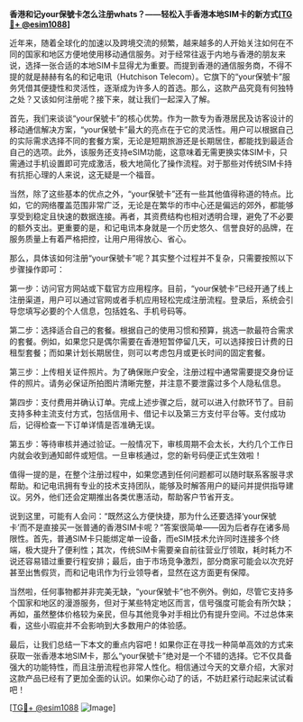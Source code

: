 **香港和记your保號卡怎么注册whats？——轻松入手香港本地SIM卡的新方式[[TG💪+ @esim1088](https://t.me/s/esim1088)]**

近年来，随着全球化的加速以及跨境交流的频繁，越来越多的人开始关注如何在不同的国家和地区方便地使用移动通信服务。对于经常往返于内地与香港的朋友来说，选择一张合适的本地SIM卡显得尤为重要。而提到香港的通信服务商，不得不提的就是赫赫有名的和记电讯（Hutchison Telecom）。它旗下的“your保號卡”服务凭借其便捷性和灵活性，逐渐成为许多人的首选。那么，这款产品究竟有何独特之处？又该如何注册呢？接下来，就让我们一起深入了解。

首先，我们来谈谈“your保號卡”的核心优势。作为一款专为香港居民及访客设计的移动通信解决方案，“your保號卡”最大的亮点在于它的灵活性。用户可以根据自己的实际需求选择不同的套餐方案，无论是短期旅游还是长期居住，都能找到最适合自己的选项。此外，该服务还支持eSIM功能，这意味着无需更换实体SIM卡，只需通过手机设置即可完成激活，极大地简化了操作流程。对于那些对传统SIM卡持有抗拒心理的人来说，这无疑是一个福音。

当然，除了这些基本的优点之外，“your保號卡”还有一些其他值得称道的特点。比如，它的网络覆盖范围非常广泛，无论是在繁华的市中心还是偏远的郊外，都能够享受到稳定且快速的数据连接。再者，其资费结构也相对透明合理，避免了不必要的额外支出。更重要的是，和记电讯本身就是一个历史悠久、信誉良好的品牌，在服务质量上有着严格把控，让用户用得放心、省心。

那么，具体该如何注册“your保號卡”呢？其实整个过程并不复杂，只需要按照以下步骤操作即可：

第一步：访问官方网站或下载官方应用程序。目前，“your保號卡”已经开通了线上注册渠道，用户可以通过官网或者手机应用轻松完成注册流程。登录后，系统会引导您填写必要的个人信息，包括姓名、手机号码等。

第二步：选择适合自己的套餐。根据自己的使用习惯和预算，挑选一款最符合需求的套餐。例如，如果您只是偶尔需要在香港短暂停留几天，可以选择按日计费的日租型套餐；而如果计划长期居住，则可以考虑包月或更长时间的固定套餐。

第三步：上传相关证件照片。为了确保账户安全，注册过程中通常需要提交身份证件的照片。请务必保证所拍图片清晰完整，并注意不要泄露过多个人隐私信息。

第四步：支付费用并确认订单。完成上述步骤之后，就可以进入付款环节了。目前支持多种主流支付方式，包括信用卡、借记卡以及第三方支付平台等。支付成功后，记得检查一下订单详情是否准确无误。

第五步：等待审核并通过验证。一般情况下，审核周期不会太长，大约几个工作日内就会收到通知邮件或短信。一旦审核通过，您的新号码便正式生效啦！

值得一提的是，在整个注册过程中，如果您遇到任何问题都可以随时联系客服寻求帮助。和记电讯拥有专业的技术支持团队，能够及时解答用户的疑问并提供指导建议。另外，他们还会定期推出各类优惠活动，帮助客户节省开支。

说到这里，可能有人会问：“既然这么方便快捷，那为什么还要选择‘your保號卡’而不是直接买一张普通的香港SIM卡呢？”答案很简单——因为后者存在诸多局限性。首先，普通SIM卡只能绑定单一设备，而eSIM技术允许同时连接多个终端，极大提升了便利性；其次，传统SIM卡需要亲自前往营业厅领取，耗时耗力不说还容易错过重要行程安排；最后，由于市场竞争激烈，部分商家可能会以次充好甚至出售假货，而和记电讯作为行业领导者，显然在这方面更有保障。

当然啦，任何事物都并非完美无缺，“your保號卡”也不例外。例如，尽管它支持多个国家和地区的漫游服务，但对于某些特定地区而言，信号强度可能会有所欠缺；再如，虽然整体价格较为亲民，但与其他竞争对手相比仍有提升空间。不过总体来看，这些小瑕疵并不会影响到大多数用户的体验感。

最后，让我们总结一下本文的重点内容吧！如果你正在寻找一种简单高效的方式来获取一张香港本地SIM卡，那么“your保號卡”绝对是一个不错的选择。它不仅具备强大的功能特性，而且注册流程也非常人性化。相信通过今天的文章介绍，大家对这款产品已经有了更加全面的认识。如果你心动了的话，不妨赶紧行动起来试试看吧！

[[TG💪+ @esim1088](https://t.me/s/esim1088) ![Image](https://i.postimg.cc/4NQfJmqS/Snipaste-2025-05-13-00-14-12.png)]